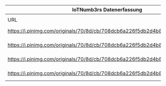 |IoTNumb3rs Datenerfassung|||||||||||
| ---- | ---- | ---- | ---- | ---- | ---- | ---- | ---- | ---- | ---- | ---- |
||||||||||||
|URL|home_url|filename|device_class|device_count|market_class|market_volume|prognosis_year|publication_year|authorship_class|Dropbox folder|
|https://i.pinimg.com/originals/70/8d/cb/708dcb6a226f5db2d4b85d823caaaa3b.jpg|https://www.pinterest.at/pin/77827899787127310/|file15_708dcb6a226f5db2d4b85d823caaaa3b.jpg|||size|3.3E+13|2030|2014|company|marielledemuth/20181223-1200|
|https://i.pinimg.com/originals/70/8d/cb/708dcb6a226f5db2d4b85d823caaaa3b.jpg|https://www.pinterest.at/pin/77827899787127310/|file15_708dcb6a226f5db2d4b85d823caaaa3b.jpg|||impact|1.5E+13|2020|2014|company|marielledemuth/20181223-1200|
|https://i.pinimg.com/originals/70/8d/cb/708dcb6a226f5db2d4b85d823caaaa3b.jpg|https://www.pinterest.at/pin/77827899787127310/|file15_708dcb6a226f5db2d4b85d823caaaa3b.jpg|generic IoT|50000000000|||2020|2014|company|marielledemuth/20181223-1200|
|https://i.pinimg.com/originals/70/8d/cb/708dcb6a226f5db2d4b85d823caaaa3b.jpg|https://www.pinterest.at/pin/77827899787127310/|file15_708dcb6a226f5db2d4b85d823caaaa3b.jpg|smartphone|12000000000|||2020|2014|company|marielledemuth/20181223-1200|
